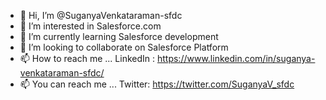 - 👋 Hi, I’m @SuganyaVenkataraman-sfdc
- 👀 I’m interested in Salesforce.com
- 🌱 I’m currently learning Salesforce development
- 💞️ I’m looking to collaborate on Salesforce Platform
- 📫 How to reach me ... LinkedIn : https://www.linkedin.com/in/suganya-venkataraman-sfdc/
- 📫 You can reach me ... Twitter: https://twitter.com/SuganyaV_sfdc

<!---
SuganyaVenkataraman-sfdc/SuganyaVenkataraman-sfdc is a ✨ special ✨ repository because its `README.md` (this file) appears on your GitHub profile.
You can click the Preview link to take a look at your changes.
--->
